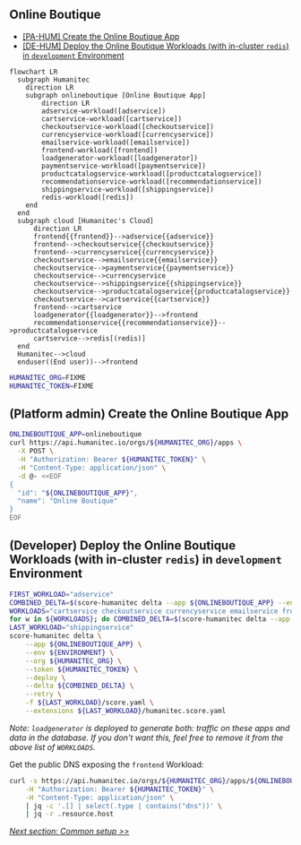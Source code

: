 ## Online Boutique

- [[PA-HUM] Create the Online Boutique App](#platform-admin-create-the-online-boutique-app)
- [[DE-HUM] Deploy the Online Boutique Workloads (with in-cluster `redis`) in `development` Environment](#developer-deploy-the-online-boutique-workloads-with-in-cluster-redis-in-development-environment)

```mermaid
flowchart LR
  subgraph Humanitec
    direction LR
    subgraph onlineboutique [Online Boutique App]
        direction LR
        adservice-workload([adservice])
        cartservice-workload([cartservice])
        checkoutservice-workload([checkoutservice])
        currencyservice-workload([currencyservice])
        emailservice-workload([emailservice])
        frontend-workload([frontend])
        loadgenerator-workload([loadgenerator])
        paymentservice-workload([paymentservice])
        productcatalogservice-workload([productcatalogservice])
        recommendationservice-workload([recommendationservice])
        shippingservice-workload([shippingservice])
        redis-workload([redis])
    end
  end
  subgraph cloud [Humanitec's Cloud]
      direction LR
      frontend{{frontend}}-->adservice{{adservice}}
      frontend-->checkoutservice{{checkoutservice}}
      frontend-->currencyservice{{currencyservice}}
      checkoutservice-->emailservice{{emailservice}}
      checkoutservice-->paymentservice{{paymentservice}}
      checkoutservice-->currencyservice
      checkoutservice-->shippingservice{{shippingservice}}
      checkoutservice-->productcatalogservice{{productcatalogservice}}
      checkoutservice-->cartservice{{cartservice}}
      frontend-->cartservice
      loadgenerator{{loadgenerator}}-->frontend
      recommendationservice{{recommendationservice}}-->productcatalogservice
      cartservice-->redis[(redis)]
  end
  Humanitec-->cloud
  enduser((End user))-->frontend
```

```bash
HUMANITEC_ORG=FIXME
HUMANITEC_TOKEN=FIXME
```

## (Platform admin) Create the Online Boutique App

```bash
ONLINEBOUTIQUE_APP=onlineboutique
curl https://api.humanitec.io/orgs/${HUMANITEC_ORG}/apps \
  -X POST \
  -H "Authorization: Bearer ${HUMANITEC_TOKEN}" \
  -H "Content-Type: application/json" \
  -d @- <<EOF
{
  "id": "${ONLINEBOUTIQUE_APP}", 
  "name": "Online Boutique"
}
EOF
```

## (Developer) Deploy the Online Boutique Workloads (with in-cluster `redis`) in `development` Environment

```bash
FIRST_WORKLOAD="adservice"
COMBINED_DELTA=$(score-humanitec delta --app ${ONLINEBOUTIQUE_APP} --env ${ENVIRONMENT} --org ${HUMANITEC_ORG} --token ${HUMANITEC_TOKEN} --retry -f ${FIRST_WORKLOAD}/score.yaml --extensions ${FIRST_WORKLOAD}/humanitec.score.yaml | jq -r .id)
WORKLOADS="cartservice checkoutservice currencyservice emailservice frontend loadgenerator paymentservice productcatalogservice recommendationservice redis"
for w in ${WORKLOADS}; do COMBINED_DELTA=$(score-humanitec delta --app ${ONLINEBOUTIQUE_APP} --env ${ENVIRONMENT} --org ${HUMANITEC_ORG} --token ${HUMANITEC_TOKEN} --delta ${COMBINED_DELTA} --retry -f $w/score.yaml --extensions $w/humanitec.score.yaml | jq -r .id); done
LAST_WORKLOAD="shippingservice"
score-humanitec delta \
	--app ${ONLINEBOUTIQUE_APP} \
	--env ${ENVIRONMENT} \
	--org ${HUMANITEC_ORG} \
	--token ${HUMANITEC_TOKEN} \
	--deploy \
	--delta ${COMBINED_DELTA} \
	--retry \
	-f ${LAST_WORKLOAD}/score.yaml \
	--extensions ${LAST_WORKLOAD}/humanitec.score.yaml
```
_Note: `loadgenerator` is deployed to generate both: traffic on these apps and data in the database. If you don't want this, feel free to remove it from the above list of `WORKLOADS`._

Get the public DNS exposing the `frontend` Workload:
```bash
curl -s https://api.humanitec.io/orgs/${HUMANITEC_ORG}/apps/${ONLINEBOUTIQUE_APP}/envs/${ENVIRONMENT}/resources \
	-H "Authorization: Bearer ${HUMANITEC_TOKEN}" \
	-H "Content-Type: application/json" \
	| jq -c '.[] | select(.type | contains("dns"))' \
	| jq -r .resource.host
```

[_Next section: Common setup >>_](/docs/common.md)